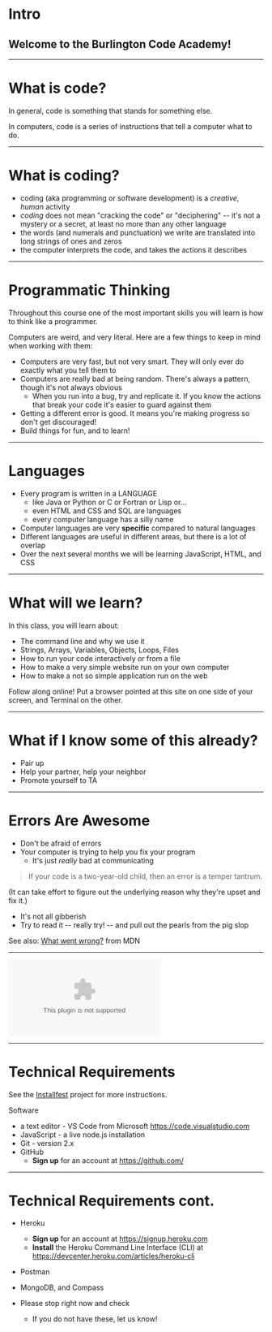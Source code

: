 # Intro

## Welcome to the Burlington Code Academy!

---

# What is code?

In general, code is something that stands for something else.

In computers, code is a series of instructions that tell a computer what to do.

---

# What is coding?

* coding (aka programming or software development) is a *creative, human* activity
* *coding* does not mean "cracking the code" or "deciphering" -- it's not a mystery or a secret, at least no more than any other language
* the words (and numerals and punctuation) we write are translated into long strings of ones and zeros
* the computer interprets the code, and takes the actions it describes

---

# Programmatic Thinking

Throughout this course one of the most important skills you will learn is how to think like a programmer.

Computers are weird, and very literal. Here are a few things to keep in mind when working with them:

* Computers are very fast, but not very smart. They will only ever do exactly what you tell them to
* Computers are really bad at being random. There's always a pattern, though it's not always obvious
  * When you run into a bug, try and replicate it. If you know the actions that break your code it's easier to guard against them
* Getting a different error is good. It means you're making progress so don't get discouraged!
* Build things for fun, and to learn!

---

# Languages

* Every program is written in a LANGUAGE
  * like Java or Python or C or Fortran or Lisp or...
  * even HTML and CSS and SQL are languages
  * every computer language has a silly name
* Computer languages are very **specific** compared to natural languages
* Different languages are useful in different areas, but there is a lot of overlap
* Over the next several months we will be learning JavaScript, HTML, and CSS

---

# What will we learn?

In this class, you will learn about:

* The command line and why we use it
* Strings, Arrays, Variables, Objects, Loops, Files
* How to run your code interactively or from a file
* How to make a very simple website run on your own computer
* How to make a not so simple application run on the web

Follow along online! Put a browser pointed at this site on one side of your screen, and Terminal on the other.

---

# What if I know some of this already?

* Pair up
* Help your partner, help your neighbor
* Promote yourself to TA

---

# Errors Are Awesome

* Don't be afraid of errors
* Your computer is trying to help you fix your program
  * It's just *really* bad at communicating

> If your code is a two-year-old child, then an error is a temper tantrum.

(It can take effort to figure out the underlying reason why they're upset and fix it.)

* It's not all gibberish
* Try to read it -- really try! -- and pull out the pearls from the pig slop

See also: [What went wrong?](https://developer.mozilla.org/en-US/docs/Learn/JavaScript/First_steps/What_went_wrong) from MDN

---

![Breakdown of error message](needtocreatethis.com)

---

# Technical Requirements

See the [Installfest](/projects/installfest) project for more instructions.

Software

- a text editor - VS Code from Microsoft <https://code.visualstudio.com>
- JavaScript - a live node.js installation
- Git - version 2.x
- GitHub 
  - **Sign up** for an account at <https://github.com/>

---

# Technical Requirements cont.

- Heroku
  - **Sign up** for an account at <https://signup.heroku.com>
  - **Install** the Heroku Command Line Interface (CLI) at <https://devcenter.heroku.com/articles/heroku-cli>
- Postman
- MongoDB, and Compass

- Please stop right now and check
  - If you do not have these, let us know!
